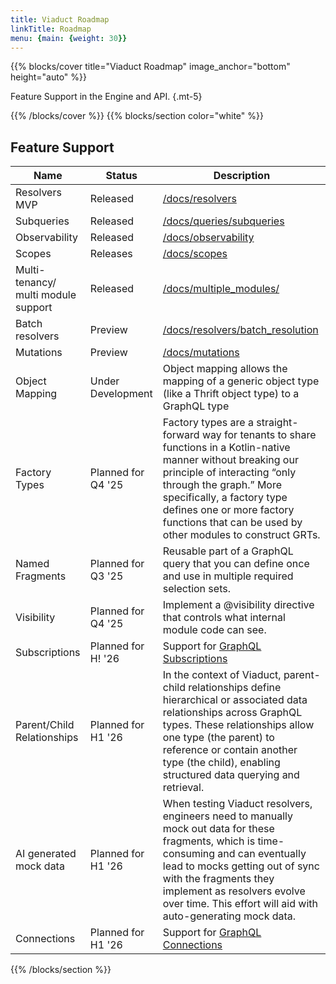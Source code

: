 ```yaml
---
title: Viaduct Roadmap
linkTitle: Roadmap
menu: {main: {weight: 30}}
---
```


{{% blocks/cover title="Viaduct Roadmap" image_anchor="bottom" height="auto" %}}

Feature Support in the Engine and API.
{.mt-5}

{{% /blocks/cover %}}
{{% blocks/section color="white" %}}
## Feature Support

| Name                                | Status             | Description                                                                                                                                                                                                                                                                                            |
|-------------------------------------|--------------------|--------------------------------------------------------------------------------------------------------------------------------------------------------------------------------------------------------------------------------------------------------------------------------------------------------|
| Resolvers MVP                       | Released           | [/docs/resolvers](/docs/resolvers)                                                                                                                                                                                                                                                                     |
| Subqueries                          | Released           | [/docs/queries/subqueries](/docs/resolvers/subqueries)                                                                                                                                                                                                                                                 |
| Observability                       | Released           | [/docs/observability](/docs/observability)                                                                                                                                                                                                                                                             |
| Scopes                              | Releases           | [/docs/scopes](/docs/scopes)                                                                                                                                                                                                                                                                           |
| Multi-tenancy/ multi module support | Released           | [/docs/multiple_modules/](/docs/multiple_modules/)                                                                                                                                                                                                                                                     |
| Batch resolvers                     | Preview            | [/docs/resolvers/batch_resolution](/docs/resolvers/batch_resolution/)                                                                                                                                                                                                                                  |
| Mutations                           | Preview            | [/docs/mutations](/docs/mutations)                                                                                                                                                                                                                                                                     |
| Object Mapping                      | Under Development  | Object mapping allows the mapping of a generic object type (like a Thrift object type) to a GraphQL type                                                                                                                                                                                               |
| Factory Types                       | Planned for Q4 '25 | Factory types are a straight-forward way for tenants to share functions in a Kotlin-native manner without breaking our principle of interacting “only through the graph.” More specifically, a factory type defines one or more factory functions that can be used by other modules to construct GRTs. |
| Named Fragments                     | Planned for Q3 '25 | Reusable part of a GraphQL query that you can define once and use in multiple required selection sets.                                                                                                                                                                                                 |
| Visibility                          | Planned for Q4 '25 | Implement a @visibility directive that controls what internal module code can see.                                                                                                                                                                                                                     |
| Subscriptions                       | Planned for H! '26 | Support for [GraphQL Subscriptions](https://graphql.org/learn/subscriptions/)                                                                                                                                                                                                                          |
| Parent/Child Relationships          | Planned for H1 '26 | In the context of Viaduct, parent-child relationships define hierarchical or associated data relationships across GraphQL types. These relationships allow one type (the parent) to reference or contain another type (the child), enabling structured data querying and retrieval.                    |
| AI generated mock data              | Planned for H1 '26 | When testing Viaduct resolvers, engineers need to manually mock out data for these fragments, which is time-consuming and can eventually lead to mocks getting out of sync with the fragments they implement as resolvers evolve over time. This effort will aid with auto-generating mock data.       |
| Connections                         | Planned for H1 '26 | Support for [GraphQL Connections](https://relay.dev/graphql/connections.htm)                                                                                                                                                                                                                           |

{{% /blocks/section %}}

